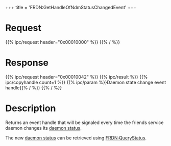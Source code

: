+++
title = 'FRDN:GetHandleOfNdmStatusChangedEvent'
+++

# Request

{{% ipc/request header="0x00010000" %}}
{{% / %}}

# Response

{{% ipc/request header="0x00010042" %}}
{{% ipc/result %}}
{{% ipc/copyhandle count=1 %}}
{{% ipc/param %}}Daemon state change event handle{{% / %}}
{{% / %}}

# Description

Returns an event handle that will be signaled every time the friends service daemon changes its [daemon status](NDM_Services#daemonstatus "wikilink").

The new [daemon status](NDM_Services#daemonstatus "wikilink") can be retrieved using [FRDN:QueryStatus](FRDN:QueryStatus "wikilink").
